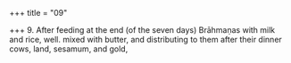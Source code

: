 +++
title = "09"

+++
9. After feeding at the end (of the seven days) Brāhmaṇas with milk and rice, well. mixed with butter, and distributing to them after their dinner cows, land, sesamum, and gold,
